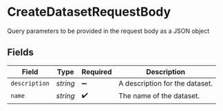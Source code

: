 # CreateDatasetRequestBody

Query parameters to be provided in the request body as a JSON object


## Fields

| Field                          | Type                           | Required                       | Description                    |
| ------------------------------ | ------------------------------ | ------------------------------ | ------------------------------ |
| `description`                  | *string*                       | :heavy_minus_sign:             | A description for the dataset. |
| `name`                         | *string*                       | :heavy_check_mark:             | The name of the dataset.       |